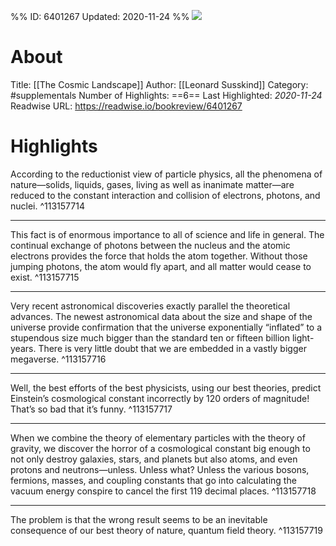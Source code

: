 %%
ID: 6401267
Updated: 2020-11-24
%%
![](https://images-na.ssl-images-amazon.com/images/I/51EH2qgqujL._SL500_.jpg)

# About
Title: [[The Cosmic Landscape]]
Author: [[Leonard Susskind]]
Category: #supplementals
Number of Highlights: ==6==
Last Highlighted: *2020-11-24*
Readwise URL: https://readwise.io/bookreview/6401267

# Highlights 
According to the reductionist view of particle physics, all the phenomena of nature—solids, liquids, gases, living as well as inanimate matter—are reduced to the constant interaction and collision of electrons, photons, and nuclei.  ^113157714

---

This fact is of enormous importance to all of science and life in general. The continual exchange of photons between the nucleus and the atomic electrons provides the force that holds the atom together. Without those jumping photons, the atom would fly apart, and all matter would cease to exist.  ^113157715

---

Very recent astronomical discoveries exactly parallel the theoretical advances. The newest astronomical data about the size and shape of the universe provide confirmation that the universe exponentially “inflated” to a stupendous size much bigger than the standard ten or fifteen billion light-years. There is very little doubt that we are embedded in a vastly bigger megaverse.  ^113157716

---

Well, the best efforts of the best physicists, using our best theories, predict Einstein’s cosmological constant incorrectly by 120 orders of magnitude! That’s so bad that it’s funny.  ^113157717

---

When we combine the theory of elementary particles with the theory of gravity, we discover the horror of a cosmological constant big enough to not only destroy galaxies, stars, and planets but also atoms, and even protons and neutrons—unless. Unless what? Unless the various bosons, fermions, masses, and coupling constants that go into calculating the vacuum energy conspire to cancel the first 119 decimal places.  ^113157718

---

The problem is that the wrong result seems to be an inevitable consequence of our best theory of nature, quantum field theory.  ^113157719

